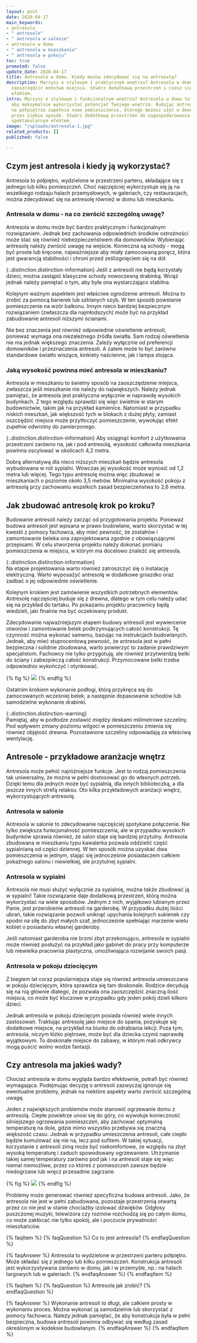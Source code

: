 ```yaml
---
layout: post
date: 2020-04-17
main_keywords:
- antresola
- " antresole"
- " antresola w salonie"
- antresola w domu
- " antresola w mieszkaniu"
- " antresola w pokoju"
toc: true
promoted: false
update_date: 2020-04-17
title: Antresola w domu. Kiedy można zdecydować się na antresolę?
description: Marzysz o stylowym i praktycznym wnętrzu? Antresola w domu pozwoli Ci
  zaoszczędzić mnóstwo miejsca. Stwórz dodatkową przestrzeń i ciesz się spektakularnym
  efektem.
intro: Marzysz o stylowym i funkcjonalnym wnętrzu? Antresola w domu to świetny sposób,
  aby maksymalnie wykorzystać potencjał Twojego wnętrza. Budując antresolę zyskujesz
  na półpiętrze zupełnie nowe pomieszczenie, którego możesz użyć w dowolny, wybrany
  przez siebie sposób. Stwórz dodatkową przestrzeń do zagospodarowania i ciesz się
  spektakularnym efektem.
image: "/uploads/antresola-1.jpg"
related_products: []
published: false

---
```

## Czym jest antresola i kiedy ją wykorzystać?

Antresola to półpiętro, wydzielone w przestrzeni parteru, składające się z jednego lub kilku pomieszczeń. Choć najczęściej wykorzystuje się ją na wszelkiego rodzaju halach przemysłowych, w galeriach, czy restauracjach, można zdecydować się na antresolę również w domu lub mieszkaniu.

### Antresola w domu - na co zwrócić szczególną uwagę?

Antresola w domu może być bardzo praktycznym i funkcjonalnym rozwiązaniem. Jednak bez zachowania odpowiednich środków ostrożności może stać się również niebezpieczeństwem dla domowników. Wybierając antresolę należy zwrócić uwagę na wejście. Konieczna są schody - mogą być proste lub kręcone, najważniejsze aby miały zamocowaną poręcz, która jest gwarancją stabilności i chroni przed ześlizgnięciem się na dół.

{:.distinction.distinction-information}
Jeśli z antresoli nie będą korzystały dzieci, można zastąpić klasyczne schody nowoczesną drabinką. Wciąż jednak należy pamiętać o tym, aby była ona wystarczająco stabilna.

Kolejnym ważnym aspektem jest właściwe ogrodzenie antresoli. Można to zrobić za pomocą barierek lub szklanych szyb. W ten sposób powstanie pomieszczenie na wzór balkonu. Innym nieco bardziej bezpiecznym rozwiązaniem (zwłaszcza dla najmłodszych) może być na przykład zabudowanie antresoli niższymi ścianami.

Nie bez znaczenia jest również odpowiednie oświetlenie antresoli, ponieważ wymaga ona niezależnego źródła światła. Sam rodzaj oświetlenia nie ma jednak większego znaczenia. Zależy wyłącznie od preferencji domowników i przeznaczenia antresoli. A zatem może to być zarówno standardowe światło wiszące, kinkiety naścienne, jak i lampa stojąca.

### Jaką wysokość powinna mieć antresola w mieszkaniu?

Antresola w mieszkaniu to świetny sposób na zaoszczędzenie miejsca, zwłaszcza jeśli mieszkanie nie należy do największych. Należy jednak pamiętać, że antresola jest praktyczna wyłącznie w naprawdę  wysokich budynkach. Z tego względu sprawdzi się więc świetnie w starym budownictwie, takim jak na przykład kamienice. Natomiast w przypadku niskich mieszkań, jak większość tych w blokach z dużej płyty, zamiast oszczędzić miejsce może przytłoczyć pomieszczenie, wywołując efekt zupełnie odwrotny do zamierzonego.

{:.distinction.distinction-information}
Aby osiągnąć komfort z użytkowania przestrzeni zarówno na, jak i pod antresolą, wysokość całkowita mieszkania powinna oscylować w okolicach 4,2 metra.

Dobrą alternatywą dla nieco niższych mieszkań będzie antresola wybudowana w roli sypialni. Wówczas jej wysokość może wynosić od 1,2 metra lub więcej. Tego typu antresolę można więc zbudować w mieszkaniach o poziomie około 3,5 metrów. Minimalna wysokość pokoju z antresolą przy zachowaniu wszelkich zasad bezpieczeństwa to 2,6 metra.

## Jak zbudować antresolę krok po kroku?

Budowanie antresoli należy zacząć od przygotowania projektu. Ponieważ budowa antresoli jest wpisana w prawo budowlane, warto skorzystać w tej kwestii z pomocy fachowca, aby mieć pewność, że zostałrów i zamontowanie beleka ona zaprojektowana zgodnie z obowiązującymi przepisami. W celu stworzenia projektu należy dokonać pomiaru pomieszczenia w miejscu, w którym ma docelowo znaleźć się antresola.

{:.distinction.distinction-information}  
Na etapie projektowania warto również zatroszczyć się o instalację elektryczną. Warto wyposażyć antresolę w dodatkowe gniazdko oraz zadbać o jej odpowiednie oświetlenie.

Kolejnym krokiem jest zamówienie wszystkich potrzebnych elementów. Antresolę najczęściej buduje się z drewna, dlatego w tym celu należy udać się na przykład do tartaku. Po pokazaniu projektu pracownicy będą wiedzieli, jaki finalnie ma być oczekiwany produkt.

Zdecydowanie najważniejszym etapem budowy antresoli jest wywiercenie otworów i zamontowanie belek podtrzymujących całość konstrukcji. Tę czynność można wykonać samemu, bazując na instrukcjach budowlanych. Jednak, aby mieć stuprocentową pewność, że antresola jest w pełni bezpieczna i solidnie zbudowana, warto powierzyć to zadanie prawdziwym specjalistom. Fachowcy nie tylko przygotują, ale również przytwierdzą belki do ściany i zabezpieczą całość konstrukcji. Przymocowane belki trzeba odpowiednio wykończyć i otynkować.

{% fig %}
![](/uploads/drilling.jpg)
{% endfig %}

Ostatnim krokiem wykonanie podłogi, którą przykręca się do zamocowanych wcześniej belek, a następnie dopasowanie schodów lub samodzielne wykonanie drabinki.

{:.distinction.distinction-warning}  
Pamiętaj, aby w podłodze zostawić między deskami milimetrowe szczeliny. Pod wpływem zmiany poziomu wilgoci w pomieszczeniu zmienia się również objętość drewna. Pozostawione szczeliny odpowiadają za właściwą wentylację.

## Antresole - przykładowe aranżacje wnętrz

Antresola może pełnić najróżniejsze funkcje. Jest to rodzaj pomieszczenia tak uniwersalny, że można w pełni dostosować go do własnych potrzeb. Dzięki temu dla jednych może być sypialnią, dla innych biblioteczką, a dla jeszcze innych strefą relaksu. Oto kilka przykładowych aranżacji wnętrz, wykorzystujących antresolę.

### Antresola w salonie

Antresola w salonie to zdecydowanie najczęściej spotykane połączenie. Nie tylko zwiększa funkcjonalność pomieszczenia, ale w przypadku wysokich budynków sprawia również, że salon staje się bardziej przytulny. Antresola zbudowana w mieszkaniu typu kawalerka pozwala oddzielić część sypialnianą od części dziennej. W ten sposób można uzyskać dwa pomieszczenia w jednym, stając się jednocześnie posiadaczem całkiem pokaźnego salonu i niewielkiej, ale przytulnej sypialni.

### Antresola w sypialni

Antresola nie musi służyć wyłącznie za sypialnię, można także zbudować ją w sypialni! Takie rozwiązanie daje dodatkową przestrzeń, którą można wykorzystać na wiele sposobów. Jednym z nich, wyjątkowo lubianym przez Panie, jest przerobienie antresoli na garderobę. W przypadku dużej ilości ubrań, takie rozwiązanie pozwoli uniknąć upychania kolejnych sukienek czy spodni na siłę do zbyt małych szaf, jednocześnie spełniając marzenie wielu kobiet o posiadaniu własnej garderoby.

Jeśli natomiast garderoba nie brzmi zbyt przekonująco, antresola w sypialni może również posłużyć na przykład jako gabinet do pracy przy komputerze lub niewielka pracownia plastyczna, umożliwiająca rozwijanie swoich pasji.

### Antresola w pokoju dziecięcym

Z biegiem lat coraz popularniejsza staje się również antresola umieszczana w pokoju dziecięcym, która sprawdza się tam doskonale.  Rodzice decydują się na nią głównie dlatego, że pozwala ona zaoszczędzić znaczną ilość miejsca, co może być kluczowe w przypadku gdy jeden pokój dzieli kilkoro dzieci.

Jednak antresola w pokoju dziecięcym posiada również wiele innych zastosowań. Traktując antresolę jako miejsce do spania, pozyskuje się dodatkowe miejsce, na przykład na biurko do odrabiania lekcji. Poza tym, antresola, niczym łóżko piętrowe, może być dla dziecka czymś naprawdę wyjątkowym. To doskonałe miejsce do zabawy, w którym mali odkrywcy mogą puścić wolno wodze fantazji.

## Czy antresola ma jakieś wady?

Chociaż antresola w domu wygląda bardzo efektownie, potrafi być również wymagająca. Podejmując decyzję o antresoli zazwyczaj ignoruje się ewentualne problemy, jednak na niektóre aspekty warto zwrócić szczególną uwagę.

Jeden z największych problemów może stanowić ogrzewanie domu z antresolą. Ciepłe powietrze unosi się do góry, co wywołuje konieczność silniejszego ogrzewania pomieszczeń, aby zachować optymalną temperaturę na dole, gdzie mimo wszystko przebywa się znaczną większość czasu. Jednak w przypadku umieszczenia antresoli, całe ciepło będzie kumulować się nie na, lecz pod sufitem. W takiej sytuacji, korzystanie z antresoli zimą może być niekomfortowe, ze względu na zbyt wysoką temperaturę i zaduch spowodowany ogrzewaniem. Utrzymanie takiej samej temperatury zarówno pod jak i na antresoli staje się więc niemal niemożliwe, przez co któreś z pomieszczeń zawsze będzie niedogrzane lub wręcz przesadnie zagrzane.

{% fig %}
![](/uploads/czy-antresola-ma-jakies-wady.jpg)
{% endfig %}

Problemy może generować również specyficzna budowa antresoli. Jako, że antresola nie jest w pełni zabudowana, pozostaje przestrzenią otwartą przez co nie jest w stanie chociażby izolować dźwięków. Odgłosy puszczonej muzyki, telewizora czy rozmów rozchodzą się po całym domu, co może zakłócać nie tylko spokój, ale i poczucie prywatności mieszkańców.

{% faqItem %}
{% faqQuestion %}
Co to jest antresola?
{% endfaqQuestion %}

{% faqAnswer %}
Antresola to wydzielone w przestrzeni parteru półpiętro. Może składać się z jednego lub kilku pomieszczeń. Konstrukcja antresoli jest wykorzystywana zarówno w domu, jak i w przemyśle, np.: na halach targowych lub w galeriach.
{% endfaqAnswer %}
{% endfaqItem %}

{% faqItem %}
{% faqQuestion %}
Antresola jak zrobić?
{% endfaqQuestion %}

{% faqAnswer %}
Wykonanie antresoli to długi, ale całkiem prosty w wykonaniu proces. Można wykonać ją samodzielnie lub skorzystać z pomocy fachowca. Należy jednak pamiętać, że aby konstrukcja była w pełni bezpieczna, budowa antresoli powinna odbywać się według zasad określonym w kodeksie budowlanym.
{% endfaqAnswer %}
{% endfaqItem %}